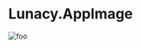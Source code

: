 # Lunacy.AppImage

![foo](https://github.com/nx-appbuild-hub/Lunacy.AppImage//actions/workflows/makefile.yml/badge.svg)

